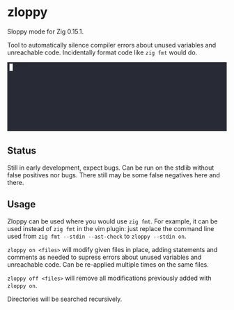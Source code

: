 # zloppy

Sloppy mode for Zig 0.15.1.

Tool to automatically silence compiler errors about unused variables and
unreachable code. Incidentally format code like `zig fmt` would do.

![](demo.webp)

## Status

Still in early development, expect bugs. Can be run on the stdlib without false positives nor bugs. There still may be some false negatives here and there.

## Usage

Zloppy can be used where you would use `zig fmt`. For example, it can be used
instead of `zig fmt` in the vim plugin: just replace the command line used from
`zig fmt --stdin --ast-check` to `zloppy --stdin on`.

`zloppy on <files>` will modify given files in place, adding statements and
comments as needed to supress errors about unused variables and unreachable
code. Can be re-applied multiple times on the same files.

`zloppy off <files>` will remove all modifications previously added with `zloppy on`.

Directories will be searched recursively.
